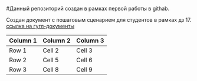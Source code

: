 #Данный репозиторий создан в рамках первой работы в githab.

Создан документ с пошаговым сценарием для студентов в рамках дз 17. [ссылка на гугл-документы](https://docs.google.com/document/d/1OqT5sfdi6YZfXilZMZQmT_GpvYcSa300op7roCmFLWM/edit?usp=sharing)

| Column 1 | Column 2 | Column 3 |
|----------|----------|----------|
| Row 1    | Cell 2   | Cell 3   |
| Row 2    | Cell 5   | Cell 6   |
| Row 3    | Cell 8   | Cell 9   |
